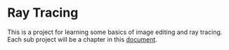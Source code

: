 # Ray Tracing

This is a project for learning some basics of image editing and ray tracing. Each sub project will be a chapter in this [document](https://raytracing.github.io/books/RayTracingInOneWeekend.html).

